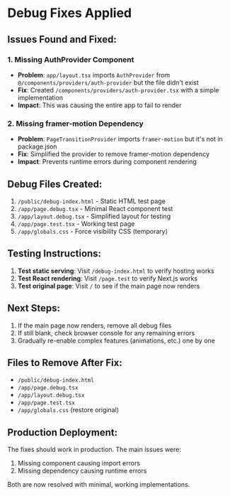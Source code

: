 # Debug Fixes Applied

## Issues Found and Fixed:

### 1. Missing AuthProvider Component
- **Problem**: `app/layout.tsx` imports `AuthProvider` from `@/components/providers/auth-provider` but the file didn't exist
- **Fix**: Created `/components/providers/auth-provider.tsx` with a simple implementation
- **Impact**: This was causing the entire app to fail to render

### 2. Missing framer-motion Dependency
- **Problem**: `PageTransitionProvider` imports `framer-motion` but it's not in package.json
- **Fix**: Simplified the provider to remove framer-motion dependency
- **Impact**: Prevents runtime errors during component rendering

## Debug Files Created:

1. `/public/debug-index.html` - Static HTML test page
2. `/app/page.debug.tsx` - Minimal React component test
3. `/app/layout.debug.tsx` - Simplified layout for testing
4. `/app/page.test.tsx` - Working test page
5. `/app/globals.css` - Force visibility CSS (temporary)

## Testing Instructions:

1. **Test static serving**: Visit `/debug-index.html` to verify hosting works
2. **Test React rendering**: Visit `/page.test` to verify Next.js works
3. **Test original page**: Visit `/` to see if the main page now renders

## Next Steps:

1. If the main page now renders, remove all debug files
2. If still blank, check browser console for any remaining errors
3. Gradually re-enable complex features (animations, etc.) one by one

## Files to Remove After Fix:

- `/public/debug-index.html`
- `/app/page.debug.tsx`
- `/app/layout.debug.tsx`
- `/app/page.test.tsx`
- `/app/globals.css` (restore original)

## Production Deployment:

The fixes should work in production. The main issues were:
1. Missing component causing import errors
2. Missing dependency causing runtime errors

Both are now resolved with minimal, working implementations.

